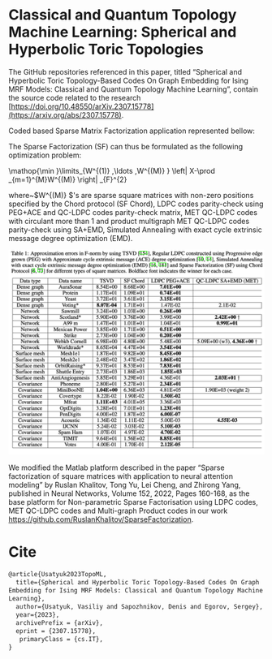 # Classical and Quantum Topology Machine Learning: Spherical and Hyperbolic Toric Topologies
The GitHub repositories referenced in this paper, titled “Spherical and Hyperbolic Toric Topology-Based Codes On Graph Embedding for Ising MRF Models: Classical and Quantum Topology Machine Learning”, contain the source code related to the research [https://doi.org/10.48550/arXiv.2307.15778](https://arxiv.org/abs/2307.15778). 


Coded based Sparse Matrix Factorization application represented bellow: 


The Sparse Factorization (SF) can thus be formulated as the following optimization problem:





\mathop{\min }\limits_{W^{(1)} ,\ldots ,W^{(M)} } \left\| X-\prod _{m=1}^{M}W^{(M)}  \right\| _{F}^{2}






where~$W^{(M)} $'s are sparse square matrices with non-zero positions specified by the Chord protocol (SF Chord), LDPC codes parity-check  using PEG+ACE and QC-LDPC codes parity-check matrix, MET QC-LDPC codes with circulant more than 1 and product multigraph MET QC-LDPC codes parity-check  using SA+EMD, Simulated Annealing with exact cycle extrinsic message degree optimization (EMD). 

![alt text](https://github.com/Lcrypto/Classical-and-Quantum-Topology-ML-toric-spherical/blob/main/Table_1_v1.png)



We modified the Matlab platform described in the paper “Sparse factorization of square matrices with application to neural attention modeling” by Ruslan Khalitov, Tong Yu, Lei Cheng, and Zhirong Yang, published in Neural Networks, Volume 152, 2022, Pages 160-168, as the base platform for Non-parametric Sparse Factorisation using LDPC codes, MET QC-LDPC codes and Multi-graph Product codes in our work https://github.com/RuslanKhalitov/SparseFactorization.  


# **Cite**
```
@article{Usatyuk2023TopoML,
  title={Spherical and Hyperbolic Toric Topology-Based Codes On Graph Embedding for Ising MRF Models: Classical and Quantum Topology Machine Learning},
  author={Usatyuk, Vasiliy and Sapozhnikov, Denis and Egorov, Sergey},
  year={2023},
  archivePrefix = {arXiv},
  eprint = {2307.15778},
   primaryClass = {cs.IT},
}
```
